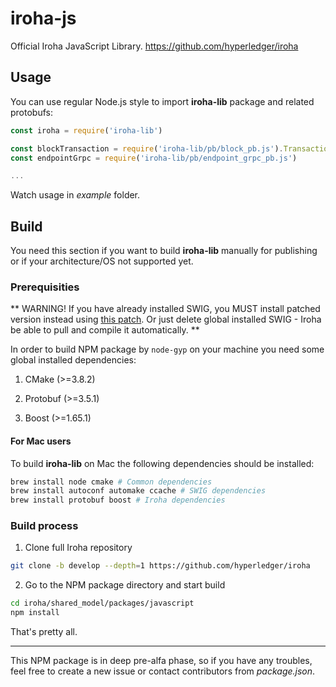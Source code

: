 # iroha-js

Official Iroha JavaScript Library. https://github.com/hyperledger/iroha

## Usage

You can use regular Node.js style to import **iroha-lib** package and related protobufs:

```javascript
const iroha = require('iroha-lib')

const blockTransaction = require('iroha-lib/pb/block_pb.js').Transaction
const endpointGrpc = require('iroha-lib/pb/endpoint_grpc_pb.js')

...

```

Watch usage in *example* folder.

## Build

You need this section if you want to build **iroha-lib** manually for publishing or if your architecture/OS not supported yet.

### Prerequisities

**
WARNING!
If you have already installed SWIG, you MUST install patched version instead using [this patch](https://github.com/swig/swig/pull/968.patch).
Or just delete global installed SWIG - Iroha be able to pull and compile it automatically.
**

In order to build NPM package by `node-gyp` on your machine you need some global installed dependencies: 

1. CMake (>=3.8.2)

2. Protobuf (>=3.5.1)

3. Boost (>=1.65.1)

#### For Mac users

To build **iroha-lib** on Mac the following dependencies should be installed:

```sh
brew install node cmake # Common dependencies
brew install autoconf automake ccache # SWIG dependencies
brew install protobuf boost # Iroha dependencies
```

### Build process

1. Clone full Iroha repository

```sh
git clone -b develop --depth=1 https://github.com/hyperledger/iroha

```

2. Go to the NPM package directory and start build

```sh
cd iroha/shared_model/packages/javascript
npm install
```

That's pretty all.

---


This NPM package is in deep pre-alfa phase, so if you have any troubles, feel free to create a new issue or contact contributors from *package.json*.
